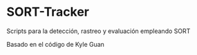 # SORT-Tracker

Scripts para la detección, rastreo y evaluación empleando SORT

Basado en el código de Kyle Guan
